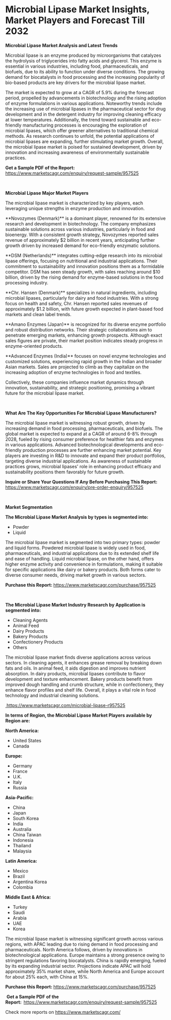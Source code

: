 <p><h1>Microbial Lipase Market Insights, Market Players and Forecast Till 2032</h1></p><p><strong>Microbial Lipase Market Analysis and Latest Trends</strong></p>
<p><p>Microbial lipase is an enzyme produced by microorganisms that catalyzes the hydrolysis of triglycerides into fatty acids and glycerol. This enzyme is essential in various industries, including food, pharmaceuticals, and biofuels, due to its ability to function under diverse conditions. The growing demand for biocatalysts in food processing and the increasing popularity of bio-based products are key drivers for the microbial lipase market.</p><p>The market is expected to grow at a CAGR of 5.9% during the forecast period, propelled by advancements in biotechnology and the rising adoption of enzyme formulations in various applications. Noteworthy trends include the increasing use of microbial lipases in the pharmaceutical sector for drug development and in the detergent industry for improving cleaning efficacy at lower temperatures. Additionally, the trend toward sustainable and eco-friendly manufacturing processes is encouraging the exploration of microbial lipases, which offer greener alternatives to traditional chemical methods. As research continues to unfold, the potential applications of microbial lipases are expanding, further stimulating market growth. Overall, the microbial lipase market is poised for sustained development, driven by innovation and increasing awareness of environmentally sustainable practices.</p></p>
<p><strong>Get a Sample PDF of the Report:&nbsp;</strong> <a href="https://www.marketscagr.com/enquiry/request-sample/957525?utm_campaign=3195&utm_medium=2&utm_source=Github&utm_content=ia&utm_term=07042025&utm_id=microbial-lipase">https://www.marketscagr.com/enquiry/request-sample/957525</a></p>
<p>&nbsp;</p>
<p><strong>Microbial Lipase Major Market Players</strong></p>
<p><p>The microbial lipase market is characterized by key players, each leveraging unique strengths in enzyme production and innovation. </p><p>**Novozymes (Denmark)** is a dominant player, renowned for its extensive research and development in biotechnology. The company emphasizes sustainable solutions across various industries, particularly in food and bioenergy. With a consistent growth strategy, Novozymes reported sales revenue of approximately $2 billion in recent years, anticipating further growth driven by increased demand for eco-friendly enzymatic solutions.</p><p>**DSM (Netherlands)** integrates cutting-edge research into its microbial lipase offerings, focusing on nutritional and industrial applications. Their commitment to sustainability and innovation positions them as a formidable competitor. DSM has seen steady growth, with sales reaching around $10 billion, driven by the rising demand for enzyme-based solutions in the food processing industry.</p><p>**Chr. Hansen (Denmark)** specializes in natural ingredients, including microbial lipases, particularly for dairy and food industries. With a strong focus on health and safety, Chr. Hansen reported sales revenues of approximately $1.2 billion, with future growth expected in plant-based food markets and clean label trends.</p><p>**Amano Enzymes (Japan)** is recognized for its diverse enzyme portfolio and robust distribution networks. Their strategic collaborations aim to penetrate emerging markets, enhancing growth prospects. Although exact sales figures are private, their market position indicates steady progress in enzyme-oriented products.</p><p>**Advanced Enzymes (India)** focuses on novel enzyme technologies and customized solutions, experiencing rapid growth in the Indian and broader Asian markets. Sales are projected to climb as they capitalize on the increasing adoption of enzyme technologies in food and textiles.</p><p>Collectively, these companies influence market dynamics through innovation, sustainability, and strategic positioning, promising a vibrant future for the microbial lipase market.</p></p>
<p>&nbsp;</p>
<p><strong>What Are The Key Opportunities For Microbial Lipase Manufacturers?</strong></p>
<p><p>The microbial lipase market is witnessing robust growth, driven by increasing demand in food processing, pharmaceuticals, and biofuels. The global market is expected to expand at a CAGR of around 6-8% through 2028, fueled by rising consumer preference for healthier fats and enzymes in various applications. Advanced biotechnological developments and eco-friendly production processes are further enhancing market potential. Key players are investing in R&D to innovate and expand their product portfolios, targeting diverse industrial applications. As awareness of sustainable practices grows, microbial lipases' role in enhancing product efficacy and sustainability positions them favorably for future growth.</p></p>
<p><strong>Inquire or Share Your Questions If Any Before Purchasing This Report:</strong> <a href="https://www.marketscagr.com/enquiry/pre-order-enquiry/957525?utm_campaign=3195&utm_medium=2&utm_source=Github&utm_content=ia&utm_term=07042025&utm_id=microbial-lipase">https://www.marketscagr.com/enquiry/pre-order-enquiry/957525</a></p>
<p>&nbsp;</p>
<p><strong>Market Segmentation</strong></p>
<p><strong>The Microbial Lipase Market Analysis by types is segmented into:</strong></p>
<p><ul><li>Powder</li><li>Liquid</li></ul></p>
<p><p>The microbial lipase market is segmented into two primary types: powder and liquid forms. Powdered microbial lipase is widely used in food, pharmaceuticals, and industrial applications due to its extended shelf life and ease of handling. Liquid microbial lipase, on the other hand, offers higher enzyme activity and convenience in formulations, making it suitable for specific applications like dairy or bakery products. Both forms cater to diverse consumer needs, driving market growth in various sectors.</p></p>
<p><strong>Purchase this Report:&nbsp;</strong><a href="https://www.marketscagr.com/purchase/957525?utm_campaign=3195&utm_medium=2&utm_source=Github&utm_content=ia&utm_term=07042025&utm_id=microbial-lipase">https://www.marketscagr.com/purchase/957525</a></p>
<p>&nbsp;</p>
<p><strong>The Microbial Lipase Market Industry Research by Application is segmented into:</strong></p>
<p><ul><li>Cleaning Agents</li><li>Animal Feed</li><li>Dairy Products</li><li>Bakery Products</li><li>Confectionery Products</li><li>Others</li></ul></p>
<p><p>The microbial lipase market finds diverse applications across various sectors. In cleaning agents, it enhances grease removal by breaking down fats and oils. In animal feed, it aids digestion and improves nutrient absorption. In dairy products, microbial lipases contribute to flavor development and texture enhancement. Bakery products benefit from improved dough handling and crumb structure, while in confectionery, they enhance flavor profiles and shelf life. Overall, it plays a vital role in food technology and industrial cleaning solutions.</p></p>
<p><a href="https://www.marketscagr.com/microbial-lipase-r957525?utm_campaign=3195&utm_medium=2&utm_source=Github&utm_content=ia&utm_term=07042025&utm_id=microbial-lipase">&nbsp;https://www.marketscagr.com/microbial-lipase-r957525</a></p>
<p><strong>In terms of Region, the Microbial Lipase Market Players available by Region are:</strong></p>
<p>
    <p> <strong> North America: </strong>
        <ul>
            <li>United States</li>
            <li>Canada</li>
        </ul>
        </p> 
    <p> <strong> Europe: </strong>
        <ul>
            <li>Germany</li>
            <li>France</li>
            <li>U.K.</li>
            <li>Italy</li>
            <li>Russia</li>
        </ul>
        </p> 
    <p> <strong> Asia-Pacific: </strong>
        <ul>
            <li>China</li>
            <li>Japan</li>
            <li>South Korea</li>
            <li>India</li>
            <li>Australia</li>
            <li>China Taiwan</li>
            <li>Indonesia</li>
            <li>Thailand</li>
            <li>Malaysia</li>
        </ul>
        </p> 
    <p> <strong> Latin America: </strong>
        <ul>
            <li>Mexico</li>
            <li>Brazil</li>
            <li>Argentina Korea</li>
            <li>Colombia</li>
        </ul>
        </p> 
    <p> <strong> Middle East & Africa: </strong>
        <ul>
            <li>Turkey</li>
            <li>Saudi</li>
            <li>Arabia</li>
            <li>UAE</li>
            <li>Korea</li>
        </ul>
    </p>
    </p>
<p><p>The microbial lipase market is witnessing significant growth across various regions, with APAC leading due to rising demand in food processing and pharmaceuticals. North America follows, driven by innovations in biotechnological applications. Europe maintains a strong presence owing to stringent regulations favoring biocatalysts. China is rapidly emerging, fueled by its expanding industrial sector. Projections indicate APAC will hold approximately 35% market share, while North America and Europe account for about 25% each, with China at 15%.</p></p>
<p><strong>Purchase this Report: </strong><a href="https://www.marketscagr.com/purchase/957525?utm_campaign=3195&utm_medium=2&utm_source=Github&utm_content=ia&utm_term=07042025&utm_id=microbial-lipase">https://www.marketscagr.com/purchase/957525</a></p>
<p>&nbsp;<strong>Get a Sample PDF of the Report:&nbsp;&nbsp;</strong><a href="https://www.marketscagr.com/enquiry/request-sample/957525?utm_campaign=3195&utm_medium=2&utm_source=Github&utm_content=ia&utm_term=07042025&utm_id=microbial-lipase">https://www.marketscagr.com/enquiry/request-sample/957525</a></p>
<p><strong></strong></p>
<p>Check more reports on <a href="https://www.marketscagr.com/?utm_campaign=3195&utm_medium=2&utm_source=Github&utm_content=ia&utm_term=07042025&utm_id=microbial-lipase">https://www.marketscagr.com/</a></p>